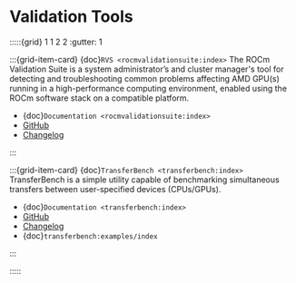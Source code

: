 # Validation Tools

:::::{grid} 1 1 2 2
:gutter: 1

:::{grid-item-card} {doc}`RVS <rocmvalidationsuite:index>`
The ROCm Validation Suite is a system administrator’s and cluster manager's tool for detecting and troubleshooting common problems affecting AMD GPU(s) running in a high-performance computing environment, enabled using the ROCm software stack on a compatible platform.

- {doc}`Documentation <rocmvalidationsuite:index>`
- [GitHub](https://github.com/ROCm-Developer-Tools/ROCmValidationSuite)
- [Changelog](https://github.com/ROCm-Developer-Tools/ROCmValidationSuite/blob/master/CHANGELOG.md)

:::

:::{grid-item-card} {doc}`TransferBench <transferbench:index>`
TransferBench is a simple utility capable of benchmarking simultaneous transfers between user-specified devices (CPUs/GPUs).

- {doc}`Documentation <transferbench:index>`
- [GitHub](https://github.com/ROCmSoftwarePlatform/TransferBench/)
- [Changelog](https://github.com/ROCmSoftwarePlatform/TransferBench/blob/develop/CHANGELOG.md)
- {doc}`transferbench:examples/index`

:::

:::::

